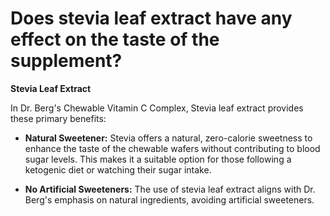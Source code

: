 # Does stevia leaf extract have any effect on the taste of the supplement?

**Stevia Leaf Extract** 

In Dr. Berg's Chewable Vitamin C Complex, Stevia leaf extract provides these primary benefits: 

- **Natural Sweetener:** Stevia offers a natural, zero-calorie sweetness to enhance the taste of the chewable wafers without contributing to blood sugar levels. This makes it a suitable option for those following a ketogenic diet or watching their sugar intake.    

- **No Artificial Sweeteners:** The use of stevia leaf extract aligns with Dr. Berg's emphasis on natural ingredients, avoiding artificial sweeteners.